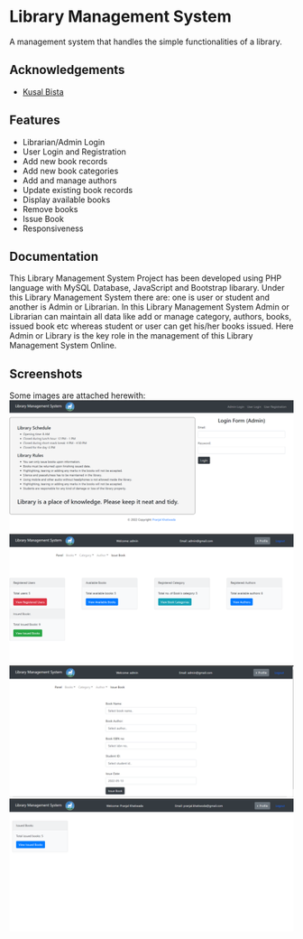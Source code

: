 
# Library Management System

A management system that handles the simple functionalities of a library.


## Acknowledgements

 - [Kusal Bista](https://github.com/Kusalb)


## Features

- Librarian/Admin Login
- User Login and Registration
- Add new book records
- Add new book categories
- Add and manage authors
- Update existing book records
- Display available books
- Remove books 
- Issue Book 
- Responsiveness

## Documentation

This Library Management System Project has been developed using PHP language with MySQL Database, JavaScript and Bootstrap libarary. Under this Library Management System there are: one is user or student and another is Admin or Librarian. In this Library Management System Admin or Librarian can maintain all data like add or manage category, authors, books, issued book etc whereas student or user can get his/her books issued. Here Admin or Library is the key role in the management of this Library Management System Online.

## Screenshots

Some images are attached herewith:
![](Images/Main%20Page.png)
![](Images/Admin%20Panel.png)
![](Images/Issue%20Books%20Page.png)
![](Images/User%20Panel.png)
